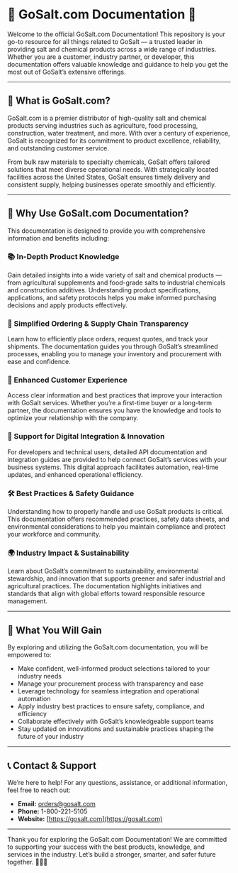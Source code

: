 # 🧂 GoSalt.com Documentation 📘

Welcome to the official GoSalt.com Documentation! This repository is your go-to resource for all things related to GoSalt — a trusted leader in providing salt and chemical products across a wide range of industries. Whether you are a customer, industry partner, or developer, this documentation offers valuable knowledge and guidance to help you get the most out of GoSalt’s extensive offerings.

---

## 🧂 What is GoSalt.com?

GoSalt.com is a premier distributor of high-quality salt and chemical products serving industries such as agriculture, food processing, construction, water treatment, and more. With over a century of experience, GoSalt is recognized for its commitment to product excellence, reliability, and outstanding customer service.

From bulk raw materials to specialty chemicals, GoSalt offers tailored solutions that meet diverse operational needs. With strategically located facilities across the United States, GoSalt ensures timely delivery and consistent supply, helping businesses operate smoothly and efficiently.

---

## 🌟 Why Use GoSalt.com Documentation?

This documentation is designed to provide you with comprehensive information and benefits including:

### 📚 In-Depth Product Knowledge

Gain detailed insights into a wide variety of salt and chemical products — from agricultural supplements and food-grade salts to industrial chemicals and construction additives. Understanding product specifications, applications, and safety protocols helps you make informed purchasing decisions and apply products effectively.

### 🚚 Simplified Ordering & Supply Chain Transparency

Learn how to efficiently place orders, request quotes, and track your shipments. The documentation guides you through GoSalt’s streamlined processes, enabling you to manage your inventory and procurement with ease and confidence.

### 🤝 Enhanced Customer Experience

Access clear information and best practices that improve your interaction with GoSalt services. Whether you’re a first-time buyer or a long-term partner, the documentation ensures you have the knowledge and tools to optimize your relationship with the company.

### 🤖 Support for Digital Integration & Innovation

For developers and technical users, detailed API documentation and integration guides are provided to help connect GoSalt’s services with your business systems. This digital approach facilitates automation, real-time updates, and enhanced operational efficiency.

### 🛠️ Best Practices & Safety Guidance

Understanding how to properly handle and use GoSalt products is critical. This documentation offers recommended practices, safety data sheets, and environmental considerations to help you maintain compliance and protect your workforce and community.

### 🌍 Industry Impact & Sustainability

Learn about GoSalt’s commitment to sustainability, environmental stewardship, and innovation that supports greener and safer industrial and agricultural practices. The documentation highlights initiatives and standards that align with global efforts toward responsible resource management.

---

## 🚀 What You Will Gain

By exploring and utilizing the GoSalt.com documentation, you will be empowered to:

- Make confident, well-informed product selections tailored to your industry needs
- Manage your procurement process with transparency and ease
- Leverage technology for seamless integration and operational automation
- Apply industry best practices to ensure safety, compliance, and efficiency
- Collaborate effectively with GoSalt’s knowledgeable support teams
- Stay updated on innovations and sustainable practices shaping the future of your industry

---

## 📞 Contact & Support

We’re here to help! For any questions, assistance, or additional information, feel free to reach out:

- **Email:** [orders@gosalt.com](mailto:orders@gosalt.com)
- **Phone:** 1-800-221-5105
- **Website:** [https://gosalt.com](https://gosalt.com)

---

Thank you for exploring the GoSalt.com Documentation! We are committed to supporting your success with the best products, knowledge, and services in the industry. Let’s build a stronger, smarter, and safer future together. 🧂💼✨
